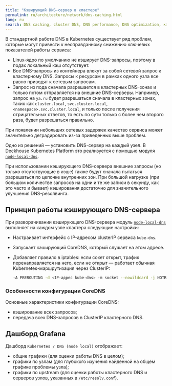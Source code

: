 ```yaml
---
title: "Кэширующий DNS-сервер в кластере"
permalink: ru/architecture/network/dns-caching.html
lang: ru
search: DNS caching, cluster DNS, DNS performance, DNS optimization, кэширование DNS, DNS в кластере, оптимизация DNS
---
```


<!-- перенесено с некоторыми изменениями из https://deckhouse.ru/modules/node-local-dns/ -->

В стандартной работе DNS в Kubernetes существует ряд проблем, которые могут привести к неоправданному снижению ключевых показателей работы сервиса:

- Linux-ядро по умолчанию не кэширует DNS-запросы, поэтому в подах локальный кэш отсутствует.
- Все DNS-запросы из контейнера влекут за собой сетевой запрос к кластерному DNS. Запросы к ресурсам в рамках одного узла все равно приводят к сетевым запросам.
- Запрос из пода сначала разрешается в кластерных DNS-зонах и только потом отправляется на внешние DNS-серверы. Например, запрос на `ya.ru` будет разрешаться сначала в кластерных зонах, таких как `cluster.local`, `svc.cluster.local`, `<namespace>.svc.cluster.local`, и только после получения отрицательных ответов, то есть по сути только с более чем второго раза, будет разрешаться правильно.

При появлении небольших сетевых задержек качество сервиса может значительно деградировать из-за приведенных выше проблем.

Одно из решений — установить DNS-сервер на каждый узел.
В Deckhouse Kubernetes Platform это реализуется с помощью модуля [`node-local-dns`](/modules/node-local-dns/).

При использовании кэширующего DNS-сервера внешние запросы (но только отсутствующие в кэше) также будут сначала пытаться разрешаться по цепочке внутренних зон.
При большой нагрузке (при большом количестве запросов на одни и те же записи в секунду, как это часто и бывает) кэширования достаточно для значительного улучшения DNS-резолвинга.

## Принцип работы кэширующего DNS-сервера

При разворачивании кэширующего DNS-сервера модуль [`node-local-dns`](/modules/node-local-dns/) выполняет на каждом узле кластера следующие настройки:

- Настраивает интерфейс с IP-адресом clusterIP сервиса `kube-dns`.
- Запускает кэширующий CoreDNS, который слушает на этом адресе.
- Добавляет правило в iptables: если сокет открыт, трафик перенаправляется на него, если не открыт — работает обычная Kubernetes-маршрутизация через ClusterIP:

  ```bash
  -A PREROUTING -d <IP-адрес kube-dns> -m socket --nowildcard -j NOTRACK
  ```

### Особенности конфигурации CoreDNS

Основные характеристики конфигурации CoreDNS:

- кэширование всех запросов;
- передача всех DNS-запросов в ClusterIP кластерного DNS.

## Дашборд Grafana

Дашборд `Kubernetes / DNS (node local)` отображает:

- общие графики (для оценки работы DNS в целом);
- графики по узлам (для глубокого изучения найденной на общем графике проблемы узла);
- графики по upstream (для оценки работы кластерного DNS и серверов узлов, указанных в `/etc/resolv.conf`).
